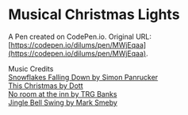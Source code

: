 # Musical Christmas Lights

A Pen created on CodePen.io. Original URL: [https://codepen.io/dilums/pen/MWjEqaa](https://codepen.io/dilums/pen/MWjEqaa).

Music Credits  
[Snowflakes Falling Down by Simon Panrucker](https://freemusicarchive.org/music/Simon_Panrucker/Happy_Christmas_You_Guys/01_Snowflakes_Falling_Down)  
[This Christmas by Dott](https://freemusicarchive.org/music/Dott/This_Christmas/finamix_mixdown_1220)  
[No room at the inn by TRG Banks](https://freemusicarchive.org/music/TRG_Banks/TRG_Banks_Christmas_Album/No_room_at_the_inn)  
[Jingle Bell Swing by Mark Smeby](https://freemusicarchive.org/music/Mark_Smeby/En_attendant_Noel/07_-_Mark_Smeby_-_Jingle_Bell_Swing_CC-BY-ND)  
